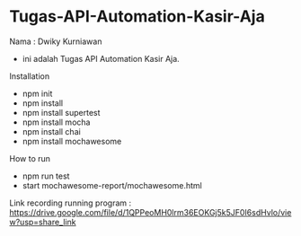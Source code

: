# Tugas-API-Automation-Kasir-Aja

Nama : Dwiky Kurniawan

- ini adalah Tugas API Automation Kasir Aja.

Installation

- npm init
- npm install
- npm install supertest
- npm install mocha
- npm install chai
- npm install mochawesome

How to run

- npm run test
- start mochawesome-report/mochawesome.html

Link recording running program : https://drive.google.com/file/d/1QPPeoMH0lrm36EOKGj5k5JF0I6sdHvlo/view?usp=share_link
